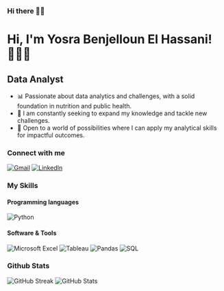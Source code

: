 ### Hi there 👋🏽

# Hi, I'm Yosra Benjelloun El Hassani!🙋🏽‍♀️

## Data Analyst

- 📊 Passionate about data analytics and challenges, with a solid foundation in nutrition and public health. 
- 🌱 I am constantly seeking to expand my knowledge and tackle new challenges. 
- 🚀 Open to a world of possibilities where I can apply my analytical skills for impactful outcomes. 


### Connect with me

[![Gmail](https://img.shields.io/badge/Gmail-D14836?style=for-the-badge&logo=gmail&logoColor=white)](mailto:yosrabenjelloun@gmail.com)
[![LinkedIn](https://img.shields.io/badge/LinkedIn-0077B5?style=for-the-badge&logo=linkedin&logoColor=white)](https://www.linkedin.com/in/yosra-benjelloun-el-hassani-913784218/)

### My Skills

#### Programming languages

![Python](https://img.shields.io/badge/Python-3776AB?style=for-the-badge&logo=python&logoColor=white)

#### Software & Tools

![Microsoft Excel](https://img.shields.io/badge/Microsoft_Excel-217346?style=for-the-badge&logo=microsoftexcel&logoColor=white)
![Tableau](https://img.shields.io/badge/Tableau-E97627?style=for-the-badge&logo=Tableau&logoColor=white)
![Pandas](https://img.shields.io/badge/Pandas-150458?style=for-the-badge&logo=pandas&logoColor=white)
![SQL](https://img.shields.io/badge/SQL-4479A1?style=for-the-badge&logo=sql&logoColor=white)

### Github Stats

![GitHub Streak](https://github-readme-streak-stats.herokuapp.com/?user=yosbenj)
![GitHub Stats](https://github-readme-stats.vercel.app/api?username=yosbenj&show_icons=true&theme=radical)
